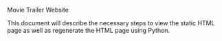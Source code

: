 Movie Trailer Website

This document will describe the necessary steps to view the static HTML page
as well as regenerate the HTML page using Python.